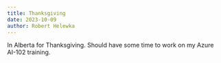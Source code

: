 ```yaml
---
title: Thanksgiving
date: 2023-10-09
author: Robert Helewka
---
```

In Alberta for Thanksgiving.  Should have some time to work on my Azure AI-102 training.